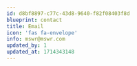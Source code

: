 ```yaml
---
id: d8bf8897-c77c-43d8-9640-f82f08403f8d
blueprint: contact
title: Email
icon: 'fas fa-envelope'
info: mswr@mswr.com
updated_by: 1
updated_at: 1714343148
---
```

